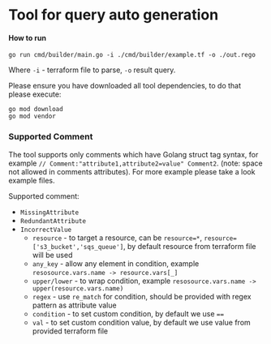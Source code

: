 # Tool for query auto generation

#### How to run
```
go run cmd/builder/main.go -i ./cmd/builder/example.tf -o ./out.rego
```

Where `-i` - terraform file to parse, `-o` result query.

Please ensure you have downloaded all tool dependencies, to do that please execute:
```
go mod download
go mod vendor
```

### Supported Comment

The tool supports only comments which have Golang struct tag syntax, for example `// Comment:"attribute1,attribute2=value" Comment2`. (note: space not allowed in comments attributes).
For more example please take a look example files.

Supported comment:
* `MissingAttribute`
* `RedundantAttribute`
* `IncorrectValue`
  * `resource` - to target a resource, can be `resource=*`, `resource=['s3_bucket','sqs_queue']`, by default resource from terraform file will be used 
  * `any_key` - allow any element in condition, example `resosource.vars.name -> resource.vars[_]`
  * `upper/lower` - to wrap condition, example `resosource.vars.name -> upper(resource.vars.name)`
  * `regex` - use `re_match` for condition, should be provided with regex pattern as attribute value
  * `condition` - to set custom condition, by default we use `==`
  * `val` - to set custom condition value, by default we use value from provided terraform file



